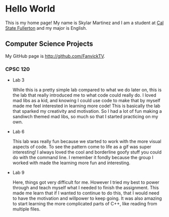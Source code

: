 # Hello World

This is my home page! My name is Skylar Martinez and I am a student at [Cal State Fullerton](http://www.fullerton.edu/) and my major is English.

## Computer Science Projects

My GitHub page is http://github.com/FanvickTV.

### CPSC 120

* Lab 3

    While this is a pretty simple lab compared to what we do later on, this is the lab that really introduced me to what code could really do. I loved mad libs as a kid, and knowing I could use code to make that by myself made me feel interested in learning more code! This is basically the lab that sparked my creativity and motivation. So I had a lot of fun making a sandiwch themed mad libs, so much so that I started practicing on my own.

* Lab 6

   This lab was really fun because we started to work with the more visual aspects of code. To see the pattern come to life as a gif was super interesting! I always loved the cool and borderline goofy stuff you could do with the command line. I remember it fondly because the group I worked with made the learning more fun and interesting.

* Lab 9

    Here, things got very difficult for me. However I tried my best to power through and teach myself what I needed to finish the assignment. This made me learn that if I wanted to continue to do this, that I would need to have the motivation and willpower to keep going. It was also amazing to start learning the more complicated parts of C++, like reading from multiple files.
